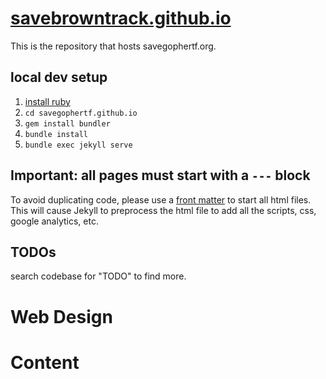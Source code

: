 # [savebrowntrack.github.io](https://savebrowntrack.github.io)

This is the repository that hosts savegophertf.org.

## local dev setup
1. [install ruby](https://jekyllrb.com/docs/installation/)
2. `cd savegophertf.github.io`
3. `gem install bundler`
4. `bundle install`
5. `bundle exec jekyll serve`

## Important: all pages must start with a `---` block
To avoid duplicating code, please use a [front matter](https://jekyllrb.com/docs/front-matter/)
to start all html files. This will cause Jekyll to preprocess the html file to
add all the scripts, css, google analytics, etc.

## TODOs
search codebase for "TODO" to find more.

# Web Design

# Content
